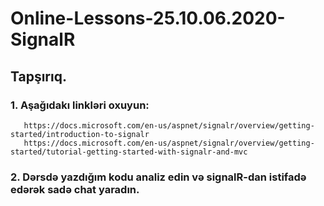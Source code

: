 # Online-Lessons-25.10.06.2020-SignalR

## Tapşırıq.

### 1. Aşağıdakı linkləri oxuyun:
       https://docs.microsoft.com/en-us/aspnet/signalr/overview/getting-started/introduction-to-signalr
       https://docs.microsoft.com/en-us/aspnet/signalr/overview/getting-started/tutorial-getting-started-with-signalr-and-mvc


### 2. Dərsdə yazdığım kodu analiz edin və signalR-dan istifadə edərək sadə chat yaradın. 
